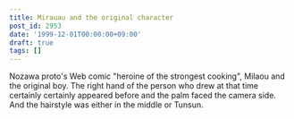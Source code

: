 ```yaml
---
title: Mirauau and the original character
post_id: 2953
date: '1999-12-01T00:00:00+09:00'
draft: true
tags: []
---
```


Nozawa proto's Web comic "heroine of the strongest cooking", Milaou and the original boy. The right hand of the person who drew at that time certainly certainly appeared before and the palm faced the camera side. And the hairstyle was either in the middle or Tunsun.
